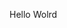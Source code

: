 Hello Wolrd










































































































































































































































































































































































































































































































































































































































































































































































































































































































































































































































































































































































































































































































































































































































































































































































































































































































































































































































































































































































































































































































































































































































































































































































































































































































































































































































































































































































































































































































































































































































































































































































































































































































































































































































































































































































































































































































































































































































































































































































































































































































































































































































































































































































































































































































































































































































































































































































































































































